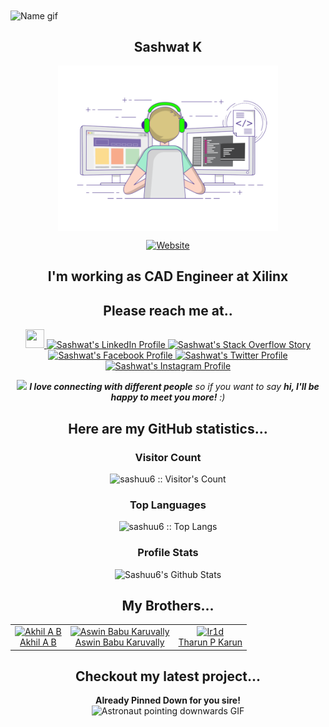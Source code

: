 <img align="center" alt="Name gif" src="https://github.com/sharannyobasu/sharannyobasu/blob/master/Hello(1).gif"/>

<h2 align="center">Sashwat K </h2>

<div align="center">

<img align="center" alt="Code gif" src="https://github.com/chandan-reddy-k/chandan-reddy-k/blob/master/assets/coding-freak.gif" width="70%" />


[![Website](https://img.shields.io/website?label=sashwat.in&style=for-the-badge&url=https%3A%2F%2Fsashwat.in)](https://www.sashwat.in)

</div>

<h2 align="center"> I'm working as CAD Engineer at Xilinx </h2>

<h2 align="center"> Please reach me at.. </h2>
<p align="center">
    <a href="mailto:hi@sashwat.in">
        <img src="https://image.flaticon.com/icons/svg/725/725643.svg" height="30" width="30" />
    </a>
    <a href="https://in.linkedin.com/in/sashwat-k-25b30a11b">
        <img src="https://www.vectorlogo.zone/logos/linkedin/linkedin-icon.svg" alt="Sashwat's LinkedIn Profile" height="30" width="30">
    </a>
    <a href="https://stackoverflow.com/story/sashuu6">
        <img src="https://www.vectorlogo.zone/logos/stackoverflow/stackoverflow-icon.svg" alt="Sashwat's Stack Overflow Story" height="30" width="30">
    </a>
    <a href="https://www.facebook.com/sashuu6">
        <img src="https://www.vectorlogo.zone/logos/facebook/facebook-icon.svg" alt="Sashwat's Facebook Profile" height="30" width="30">
    </a>
    <a href="https://www.twitter.com/blackisashu">
        <img src="https://www.vectorlogo.zone/logos/twitter/twitter-icon.svg" alt="Sashwat's Twitter Profile" height="30" width="30">
    </a>
    <a href="https://www.instagram.com/sashuu6/">
        <img src="https://www.vectorlogo.zone/logos/instagram/instagram-icon.svg" alt="Sashwat's Instagram Profile" height="30" width="30">
    </a>
</p>

<div align="center">
<img src="https://media.giphy.com/media/LnQjpWaON8nhr21vNW/giphy.gif" width="60"> <em><b>I love connecting with different people</b> so if you want to say <b>hi, I'll be happy to meet you more!</b> :)</em>
</div>

<h2 align="center"> Here are my GitHub statistics... </h2>
<h3 align="center"> Visitor Count </h3>
<p align="center"><img src="https://profile-counter.glitch.me/{sashuu6}/count.svg" alt="sashuu6 :: Visitor's Count" /></p>
<h3 align="center"> Top Languages </h3>
<p align="center"><img src="https://github-readme-stats.vercel.app/api/top-langs/?username=sashuu6&langs_count=10&layout=compact" alt="sashuu6 :: Top Langs" /></p>
<h3 align="center"> Profile Stats </h3>
<p align="center"><img alt="Sashuu6's Github Stats" src="https://github-readme-stats.codestackr.vercel.app/api?username=sashuu6&show_icons=true&hide_border=false&count_private=true" /></p>

<h2 align="center"> My Brothers... </h2>
<table align="center">
<tr>
<td align="center">
<a href="https://github.com/theonlyakhil">
<img src="https://avatars1.githubusercontent.com/u/25252405?s=460&u=dff982fcedeedad5a382c77b19527fb1fef85db1&v=4" width="100px;" alt="Akhil A B"/>
</a>
<br />
<a href="https://github.com/theonlyakhil">Akhil A B</a>
</td>

<td align="center">
<a href="https://github.com/karuvally">
<img src="https://avatars3.githubusercontent.com/u/10782888?s=460&u=69ea28dff9a066f6506309973e228570b591e65f&v=4" width="100px;" alt="Aswin Babu Karuvally"/>
</a>
<br />
<a href="https://github.com/karuvally">Aswin Babu Karuvally</a>
</td>

<td align="center">
<a href="https://github.com/tharunpkarun">
<img src="https://avatars0.githubusercontent.com/u/38854729?s=460&u=922c1e6d9c22e8bde2300f93f323764ad67b7cef&v=4" width="100px;" alt="Ir1d"/>
</a>
<br />
<a href="https://github.com/tharunpkarun">Tharun P Karun</a>
</td>
</tr>
</table>

<h2 align="center"> Checkout my latest project... </h2>
<p align="center">
<b>Already Pinned Down for you sire!</b></br>
<img alt="Astronaut pointing downwards GIF" src="https://media.giphy.com/media/Js7cqIkpxFy0bILFFA/giphy.gif">
</p>
